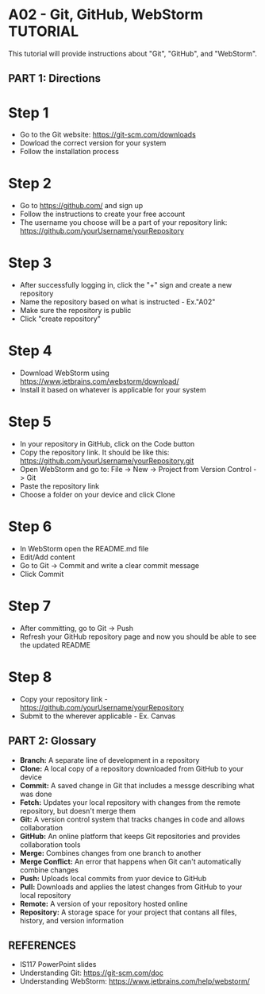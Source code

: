 # A02 - Git, GitHub, WebStorm TUTORIAL
This tutorial will provide instructions about "Git", "GitHub", and "WebStorm".

## PART 1: Directions 
# Step 1
- Go to the Git website: https://git-scm.com/downloads
- Dowload the correct version for your system
- Follow the installation process
# Step 2
- Go to https://github.com/ and sign up
- Follow the instructions to create your free account
- The username you choose will be a part of your repository link: https://github.com/yourUsername/yourRepository
# Step 3
- After successfully logging in, click the "+" sign and create a new repository
- Name the repository based on what is instructed - Ex."A02"
- Make sure the repository is public
- Click "create repository"
# Step 4
- Download WebStorm using https://www.jetbrains.com/webstorm/download/
- Install it based on whatever is applicable for your system
# Step 5
- In your repository in GitHub, click on the Code button
- Copy the repository link. It should be like this: https://github.com/yourUsername/yourRepository.git
- Open WebStorm and go to: File -> New -> Project from Version Control -> Git
- Paste the repository link
- Choose a folder on your device and click Clone
# Step 6
- In WebStorm open the README.md file
- Edit/Add content
- Go to Git -> Commit and write a clear commit message
- Click Commit
# Step 7
- After committing, go to Git -> Push
- Refresh your GitHub repository page and now you should be able to see the updated README
# Step 8
- Copy your repository link - https://github.com/yourUsername/yourRepository
- Submit to the wherever applicable - Ex. Canvas

## PART 2: Glossary
- **Branch:** A separate line of development in a repository
- **Clone:** A local copy of a repository downloaded from GitHub to your device
- **Commit:** A saved change in Git that includes a messge describing what was done
- **Fetch:** Updates your local repository with changes from the remote repository, but doesn't merge them
- **Git:** A version control system that tracks changes in code and allows collaboration
- **GitHub:** An online platform that keeps Git repositories and provides collaboration tools
- **Merge:** Combines changes from one branch to another
- **Merge Conflict:** An error that happens when Git can't automatically combine changes
- **Push:** Uploads local commits from yuor device to GitHub
- **Pull:** Downloads and applies the latest changes from GitHub to your local repository
- **Remote:** A version of your repository hosted online
- **Repository:** A storage space for your project that contans all files, history, and version information

## REFERENCES
- IS117 PowerPoint slides
- Understanding Git: https://git-scm.com/doc
- Understanding WebStorm: https://www.jetbrains.com/help/webstorm/
